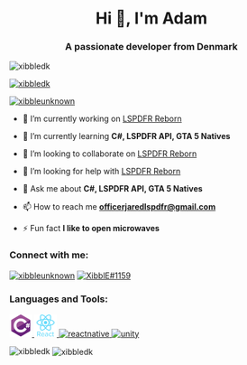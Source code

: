 <h1 align="center">Hi 👋, I'm Adam</h1>
<h3 align="center">A passionate developer from Denmark</h3>

<p align="left"> <img src="https://komarev.com/ghpvc/?username=xibbledk&label=Profile%20views&color=0e75b6&style=flat" alt="xibbledk" /> </p>

<p align="left"> <a href="https://github.com/ryo-ma/github-profile-trophy"><img src="https://github-profile-trophy.vercel.app/?username=xibbledk" alt="xibbledk" /></a> </p>

<p align="left"> <a href="https://twitter.com/xibbleunknown" target="blank"><img src="https://img.shields.io/twitter/follow/xibbleunknown?logo=twitter&style=for-the-badge" alt="xibbleunknown" /></a> </p>

- 🔭 I’m currently working on [LSPDFR Reborn](https://github.com/Rich-Dunne/LSPDFR-Reborn/tree/main)

- 🌱 I’m currently learning **C#, LSPDFR API, GTA 5 Natives**

- 👯 I’m looking to collaborate on [LSPDFR Reborn](https://github.com/Rich-Dunne/LSPDFR-Reborn/tree/main)

- 🤝 I’m looking for help with [LSPDFR Reborn](https://github.com/Rich-Dunne/LSPDFR-Reborn/tree/main)

- 💬 Ask me about **C#, LSPDFR API, GTA 5 Natives**

- 📫 How to reach me **officerjaredlspdfr@gmail.com**

- ⚡ Fun fact **I like to open microwaves**

<h3 align="left">Connect with me:</h3>
<p align="left">
<a href="https://twitter.com/xibbleunknown" target="blank"><img align="center" src="https://raw.githubusercontent.com/rahuldkjain/github-profile-readme-generator/master/src/images/icons/Social/twitter.svg" alt="xibbleunknown" height="30" width="40" /></a>
<a href="https://discord.gg/XibblE#1159" target="blank"><img align="center" src="https://raw.githubusercontent.com/rahuldkjain/github-profile-readme-generator/master/src/images/icons/Social/discord.svg" alt="XibblE#1159" height="30" width="40" /></a>
</p>

<h3 align="left">Languages and Tools:</h3>
<p align="left"> <a href="https://www.w3schools.com/cs/" target="_blank" rel="noreferrer"> <img src="https://raw.githubusercontent.com/devicons/devicon/master/icons/csharp/csharp-original.svg" alt="csharp" width="40" height="40"/> </a> <a href="https://reactjs.org/" target="_blank" rel="noreferrer"> <img src="https://raw.githubusercontent.com/devicons/devicon/master/icons/react/react-original-wordmark.svg" alt="react" width="40" height="40"/> </a> <a href="https://reactnative.dev/" target="_blank" rel="noreferrer"> <img src="https://reactnative.dev/img/header_logo.svg" alt="reactnative" width="40" height="40"/> </a> <a href="https://unity.com/" target="_blank" rel="noreferrer"> <img src="https://www.vectorlogo.zone/logos/unity3d/unity3d-icon.svg" alt="unity" width="40" height="40"/> </a> </p>

<p><img align="left" src="https://github-readme-stats.vercel.app/api/top-langs?username=xibbledk&show_icons=true&locale=en&layout=compact" alt="xibbledk" /></p>

<p>&nbsp;<img align="center" src="https://github-readme-stats.vercel.app/api?username=xibbledk&show_icons=true&locale=en" alt="xibbledk" /></p>

